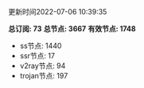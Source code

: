 更新时间2022-07-06 10:39:35

**总订阅: 73**
**总节点: 3667**
**有效节点: 1748**
- ss节点: 1440
- ssr节点: 17
- v2ray节点: 94
- trojan节点: 197
